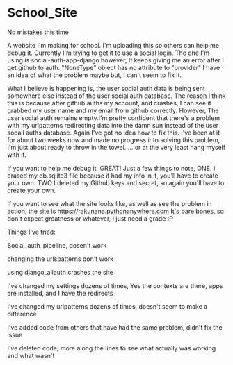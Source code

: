 # School_Site
No mistakes this time

A website I'm making for school. I'm uploading this so others can help me debug it. Currently I'm trying to get it to use a social login.
The one I'm using is social-auth-app-django however, It keeps giving me an error after I get github to auth. "NoneType" object has no attribute to "provider"
I have an idea of what the problem maybe but, I can't seem to fix it.

What I believe is happening is, the user social auth data is being sent somewhere else instead of the user social auth database. The reason I think this is because after github auths my account, and crashes, I can see it grabbed my user name and my email from github correctly. However, The user social auth remains empty.I'm pretty confident that there's a problem with my urlpatterns redirecting data into the damn sun instead of the user socail auths database. Again I've got no idea how to fix this. I've been at it for about two weeks now and made no progress into solving this problem, I'm just about ready to throw in the towel..... or at the very least hang myself with it.

If you want to help me debug it, GREAT! Just a few things to note, ONE. I erased my db.sqlite3 file because it had my info in it, you'll have to create your
own. TWO I deleted my Github keys and secret, so again you'll have to create your own.

If you want to see what the site looks like, as well as see the problem in action, the site is https://rakunana.pythonanywhere.com 
It's bare bones, so don't expect greatness or whatever, I just need a grade :P

Things I've tried:

Social_auth_pipeline, dosen't work

changing the urlspatterns don't work

using django_allauth crashes the site

I've changed my settings dozens of times, Yes the contexts are there, apps are installed, and I have the redirects

I've changed my urlpatterns dozens of times, doesn't seem to make a difference 

I've added code from others that have had the same problem, didn't fix the issue

I've deleted code, more along the lines to see what actually was working and what wasn't

